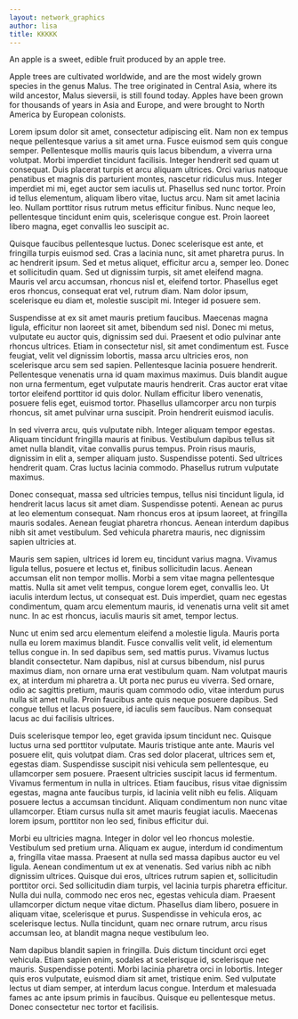 ```yaml
---
layout: network_graphics
author: lisa
title: KKKKK
---
```

An apple is a sweet, edible fruit produced by an apple tree.

Apple trees are cultivated worldwide, and are the most widely grown species in
the genus Malus. The tree originated in Central Asia, where its wild ancestor,
Malus sieversii, is still found today. Apples have been grown for thousands of
years in Asia and Europe, and were brought to North America by European
colonists.



Lorem ipsum dolor sit amet, consectetur adipiscing elit. Nam non ex tempus neque pellentesque varius a sit amet urna. Fusce euismod sem quis congue semper. Pellentesque mollis mauris quis lacus bibendum, a viverra urna volutpat. Morbi imperdiet tincidunt facilisis. Integer hendrerit sed quam ut consequat. Duis placerat turpis et arcu aliquam ultrices. Orci varius natoque penatibus et magnis dis parturient montes, nascetur ridiculus mus. Integer imperdiet mi mi, eget auctor sem iaculis ut. Phasellus sed nunc tortor. Proin id tellus elementum, aliquam libero vitae, luctus arcu. Nam sit amet lacinia leo. Nullam porttitor risus rutrum metus efficitur finibus. Nunc neque leo, pellentesque tincidunt enim quis, scelerisque congue est. Proin laoreet libero magna, eget convallis leo suscipit ac.

Quisque faucibus pellentesque luctus. Donec scelerisque est ante, et fringilla turpis euismod sed. Cras a lacinia nunc, sit amet pharetra purus. In ac hendrerit ipsum. Sed et metus aliquet, efficitur arcu a, semper leo. Donec et sollicitudin quam. Sed ut dignissim turpis, sit amet eleifend magna. Mauris vel arcu accumsan, rhoncus nisl et, eleifend tortor. Phasellus eget eros rhoncus, consequat erat vel, rutrum diam. Nam dolor ipsum, scelerisque eu diam et, molestie suscipit mi. Integer id posuere sem.

Suspendisse at ex sit amet mauris pretium faucibus. Maecenas magna ligula, efficitur non laoreet sit amet, bibendum sed nisl. Donec mi metus, vulputate eu auctor quis, dignissim sed dui. Praesent et odio pulvinar ante rhoncus ultrices. Etiam in consectetur nisl, sit amet condimentum est. Fusce feugiat, velit vel dignissim lobortis, massa arcu ultricies eros, non scelerisque arcu sem sed sapien. Pellentesque lacinia posuere hendrerit. Pellentesque venenatis urna id quam maximus maximus. Duis blandit augue non urna fermentum, eget vulputate mauris hendrerit. Cras auctor erat vitae tortor eleifend porttitor id quis dolor. Nullam efficitur libero venenatis, posuere felis eget, euismod tortor. Phasellus ullamcorper arcu non turpis rhoncus, sit amet pulvinar urna suscipit. Proin hendrerit euismod iaculis.

In sed viverra arcu, quis vulputate nibh. Integer aliquam tempor egestas. Aliquam tincidunt fringilla mauris at finibus. Vestibulum dapibus tellus sit amet nulla blandit, vitae convallis purus tempus. Proin risus mauris, dignissim in elit a, semper aliquam justo. Suspendisse potenti. Sed ultrices hendrerit quam. Cras luctus lacinia commodo. Phasellus rutrum vulputate maximus.

Donec consequat, massa sed ultricies tempus, tellus nisi tincidunt ligula, id hendrerit lacus lacus sit amet diam. Suspendisse potenti. Aenean ac purus at leo elementum consequat. Nam rhoncus eros at ipsum laoreet, at fringilla mauris sodales. Aenean feugiat pharetra rhoncus. Aenean interdum dapibus nibh sit amet vestibulum. Sed vehicula pharetra mauris, nec dignissim sapien ultricies at.

Mauris sem sapien, ultrices id lorem eu, tincidunt varius magna. Vivamus ligula tellus, posuere et lectus et, finibus sollicitudin lacus. Aenean accumsan elit non tempor mollis. Morbi a sem vitae magna pellentesque mattis. Nulla sit amet velit tempus, congue lorem eget, convallis leo. Ut iaculis interdum lectus, ut consequat est. Duis imperdiet, quam nec egestas condimentum, quam arcu elementum mauris, id venenatis urna velit sit amet nunc. In ac est rhoncus, iaculis mauris sit amet, tempor lectus.

Nunc ut enim sed arcu elementum eleifend a molestie ligula. Mauris porta nulla eu lorem maximus blandit. Fusce convallis velit velit, id elementum tellus congue in. In sed dapibus sem, sed mattis purus. Vivamus luctus blandit consectetur. Nam dapibus, nisl at cursus bibendum, nisl purus maximus diam, non ornare urna erat vestibulum quam. Nam volutpat mauris ex, at interdum mi pharetra a. Ut porta nec purus eu viverra. Sed ornare, odio ac sagittis pretium, mauris quam commodo odio, vitae interdum purus nulla sit amet nulla. Proin faucibus ante quis neque posuere dapibus. Sed congue tellus et lacus posuere, id iaculis sem faucibus. Nam consequat lacus ac dui facilisis ultrices.

Duis scelerisque tempor leo, eget gravida ipsum tincidunt nec. Quisque luctus urna sed porttitor vulputate. Mauris tristique ante ante. Mauris vel posuere elit, quis volutpat diam. Cras sed dolor placerat, ultrices sem et, egestas diam. Suspendisse suscipit nisi vehicula sem pellentesque, eu ullamcorper sem posuere. Praesent ultricies suscipit lacus id fermentum. Vivamus fermentum in nulla in ultrices. Etiam faucibus, risus vitae dignissim egestas, magna ante faucibus turpis, id lacinia velit nibh eu felis. Aliquam posuere lectus a accumsan tincidunt. Aliquam condimentum non nunc vitae ullamcorper. Etiam cursus nulla sit amet mauris feugiat iaculis. Maecenas lorem ipsum, porttitor non leo sed, finibus efficitur dui.

Morbi eu ultricies magna. Integer in dolor vel leo rhoncus molestie. Vestibulum sed pretium urna. Aliquam ex augue, interdum id condimentum a, fringilla vitae massa. Praesent at nulla sed massa dapibus auctor eu vel ligula. Aenean condimentum ut ex at venenatis. Sed varius nibh ac nibh dignissim ultrices. Quisque dui eros, ultrices rutrum sapien et, sollicitudin porttitor orci. Sed sollicitudin diam turpis, vel lacinia turpis pharetra efficitur. Nulla dui nulla, commodo nec eros nec, egestas vehicula diam. Praesent ullamcorper dictum neque vitae dictum. Phasellus diam libero, posuere in aliquam vitae, scelerisque et purus. Suspendisse in vehicula eros, ac scelerisque lectus. Nulla tincidunt, quam nec ornare rutrum, arcu risus accumsan leo, at blandit magna neque vestibulum leo.

Nam dapibus blandit sapien in fringilla. Duis dictum tincidunt orci eget vehicula. Etiam sapien enim, sodales at scelerisque id, scelerisque nec mauris. Suspendisse potenti. Morbi lacinia pharetra orci in lobortis. Integer quis eros vulputate, euismod diam sit amet, tristique enim. Sed vulputate lectus ut diam semper, at interdum lacus congue. Interdum et malesuada fames ac ante ipsum primis in faucibus. Quisque eu pellentesque metus. Donec consectetur nec tortor et facilisis. 